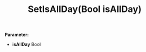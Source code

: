 ﻿---
uid: crmscript_ref_NSAppointmentSyncData_SetIsAllDay
title: SetIsAllDay(Bool isAllDay)
intellisense: NSAppointmentSyncData.SetIsAllDay
keywords: NSAppointmentSyncData, GetIsAllDay
so.topic: reference
---



**Parameter:** 
 - **isAllDay** Bool

